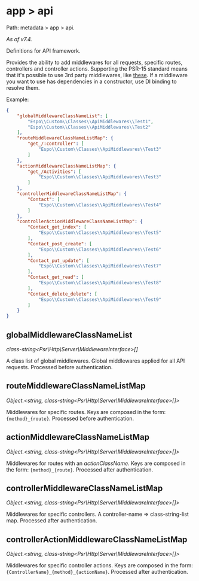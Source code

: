 # app > api

Path: metadata > app > api.

*As of v7.4.*

Definitions for API framework.

Provides the ability to add middlewares for all requests, specific routes, controllers and controller actions. Supporting the PSR-15 standard means that it's possible to use 3rd party middlewares, like [these](https://github.com/middlewares/psr15-middlewares). If a middleware you want to use has dependencies in a constructor, use DI binding to resolve them.

Example:

```json
{
    "globalMiddlewareClassNameList": [
        "Espo\\Custom\\Classes\\ApiMiddlewares\\Test1",
        "Espo\\Custom\\Classes\\ApiMiddlewares\\Test2"
    ],
    "routeMiddlewareClassNameListMap": {
        "get_/:controller": [
            "Espo\\Custom\\Classes\\ApiMiddlewares\\Test3"
        ]
    },
    "actionMiddlewareClassNameListMap": {
        "get_/Activities": [
            "Espo\\Custom\\Classes\\ApiMiddlewares\\Test3"
        ]
    },
    "controllerMiddlewareClassNameListMap": {
        "Contact": [
            "Espo\\Custom\\Classes\\ApiMiddlewares\\Test4"
        ]
    },
    "controllerActionMiddlewareClassNameListMap": {
        "Contact_get_index": [
            "Espo\\Custom\\Classes\\ApiMiddlewares\\Test5"
        ],
        "Contact_post_create": [
            "Espo\\Custom\\Classes\\ApiMiddlewares\\Test6"
        ],
        "Contact_put_update": [
            "Espo\\Custom\\Classes\\ApiMiddlewares\\Test7"
        ],
        "Contact_get_read": [
            "Espo\\Custom\\Classes\\ApiMiddlewares\\Test8"
        ],
        "Contact_delete_delete": [
            "Espo\\Custom\\Classes\\ApiMiddlewares\\Test9"
        ]
    }
}

```

## globalMiddlewareClassNameList

*class-string<Psr\Http\Server\MiddlewareInterface\>[]*

A class list of global middlewares. Global middlewares applied for all API requests. Processed before authentication.

## routeMiddlewareClassNameListMap

*Object.<string, class-string<Psr\Http\Server\MiddlewareInterface\>[]\>*

Middlewares for specific routes. Keys are composed in the form: `{method}_{route}`. Processed before authentication.

## actionMiddlewareClassNameListMap

*Object.<string, class-string<Psr\Http\Server\MiddlewareInterface>[]\>*

Middlewares for routes with an *actionClassName*. Keys are composed in the form: `{method}_{route}`. Processed after authentication.

## controllerMiddlewareClassNameListMap

*Object.<string, class-string<Psr\Http\Server\MiddlewareInterface>[]\>*

Middlewares for specific controllers. A controller-name => class-string-list map. Processed after authentication.

## controllerActionMiddlewareClassNameListMap

*Object.<string, class-string<Psr\Http\Server\MiddlewareInterface>[]\>*

Middlewares for specific controller actions. Keys are composed in the form: `{ControllerName}_{method}_{actionName}`. Processed after authentication.

